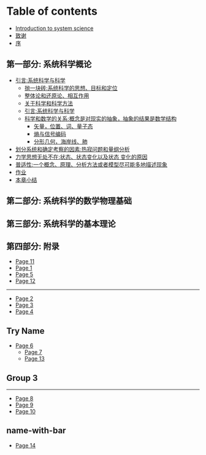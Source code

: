 
# Table of contents
* [Introduction to system science](README.md)
* [致谢](Acknowledgements.md)
* [序](Preface.md)

## 第一部分: 系统科学概论

* [引言:系统科学与科学](Introduction/Chapeter_1/README)
  * [抛一块砖:系统科学的思想、目标和定位](Ideas-Goals-Orientation)
  * [整体论和还原论、相互作用]()
  * [关于科学和科学方法]()
  * [引言:系统科学与科学]()
  * [科学和数学的关系:概念是对现实的抽象，抽象的结果是数学结构]()
    * [矢量，位置、词、量子态]()
    * [熵与信号编码]()
    * [分形几何，海岸线、肺]()
* [划分系统和确定考察的因素:热寂问题和量纲分析]()
* [力学思想无处不在:状态、状态变化以及状态 变化的原因]()
* [普适性:一个概念、原理、分析方法或者模型尽可能多地描述现象]()
* [作业]()
* [本章小结]()

## 第二部分: 系统科学的数学物理基础

## 第三部分: 系统科学的基本理论

## 第四部分: 附录

* [Page 11](more-complicated-name/page-11.md)
* [Page 1](more-complicated-name/page-1.md)
* [Page 5](more-complicated-name/page-5.md)
* [Page 12](more-complicated-name/page-12.md)

***

* [Page 2](page-2.md)
* [Page 3](page-3.md)
* [Page 4](page-4.md)

## Try Name

* [Page 6](try-name/page-6/README.md)
  * [Page 7](try-name/page-6/page-7.md)
  * [Page 13](try-name/page-6/page-13.md)

## Group 3

***

* [Page 8](page-8.md)
* [Page 9](page-9.md)
* [Page 10](page-10.md)

## name-with-bar

* [Page 14](name-with-bar/page-14.md)
